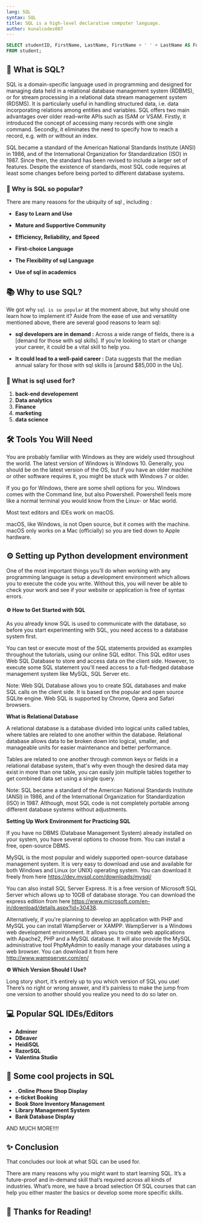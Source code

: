 ```yaml
---
lang: SQL
syntax: SQL
title: SQL is a high-level declarative computer language.
author: kunalcodes007
---
```


```SQL
SELECT studentID, FirstName, LastName, FirstName + ' ' + LastName AS FullName
FROM student;
```

 ## 🐍 What is SQL?
 
SQL  is a domain-specific language used in programming and designed for managing data held in a relational database management system (RDBMS), or for stream processing in a relational data stream management system (RDSMS). It is particularly useful in handling structured data, i.e. data incorporating relations among entities and variables. SQL offers two main advantages over older read–write APIs such as ISAM or VSAM. Firstly, it introduced the concept of accessing many records with one single command. Secondly, it eliminates the need to specify how to reach a record, e.g. with or without an index.

SQL became a standard of the American National Standards Institute (ANSI) in 1986, and of the International Organization for Standardization (ISO) in 1987. Since then, the standard has been revised to include a larger set of features. Despite the existence of standards, most SQL code requires at least some changes before being ported to different database systems.

### 🤔 Why is SQL so popular?

There are many reasons for the ubiquity of sql , including :

- **Easy to Learn and Use**

- **Mature and Supportive Community**

- **Efficiency, Reliability, and Speed**

- **First-choice Language**

- **The Flexibility of sql Language**

- **Use of sql in academics**

## 📚 Why to use SQL?

We got why `sql is so popular` at the moment above, but why should one learn how to implement it? Aside from the ease of use and versatility mentioned above, there are several good reasons to learn sql: 

- **sql developers are in demand :** Across a wide range of fields, there is a [demand for those with sql skills]. If you’re looking to start or change your career, it could be a vital skill to help you. 

- **It could lead to a well-paid career :** Data suggests that the median annual salary for those with sql skills is [around $85,000 in the Us].

### 🧐 What is sql used for?

1. **back-end developement**
2. **Data analytics**
3. **Finance**
4. **marketing**
5. **data science**


## 🛠️ Tools You Will Need

You are probably familiar with Windows as they are widely used throughout the world. The latest version of Windows is Windows 10. Generally, you should be on the latest version of the OS, but if you have an older machine or other software requires it, you might be stuck with Windows 7 or older. 

If you go for Windows, there are some shell options for you. Windows comes with the Command line, but also Powershell. Powershell feels more like a normal terminal you would know from the Linux- or Mac world.

Most text editors and IDEs work on macOS.

macOS, like Windows, is not Open source, but it comes with the machine. macOS only works on a Mac (officially) so you are tied down to Apple hardware.

## ⚙️ Setting up Python development environment

One of the most important things you’ll do when working with any programming language is setup a development environment which allows you to execute the code you write. Without this, you will never be able to check your work and see if your website or application is free of syntax errors.

#### **⚙️ How to Get Started with SQL**

As you already know SQL is used to communicate with the database, so before you start experimenting with SQL, you need access to a database system first.

You can test or execute most of the SQL statements provided as examples throughout the tutorials, using our online SQL editor. This SQL editor uses Web SQL Database to store and access data on the client side. However, to execute some SQL statement you'll need access to a full-fledged database management system like MySQL, SQL Server etc.

Note: Web SQL Database allows you to create SQL databases and make SQL calls on the client side. It is based on the popular and open source SQLite engine. Web SQL is supported by Chrome, Opera and Safari browsers.

**What is Relational Database**

A relational database is a database divided into logical units called tables, where tables are related to one another within the database. Relational database allows data to be broken down into logical, smaller, and manageable units for easier maintenance and better performance.

Tables are related to one another through common keys or fields in a relational database system, that's why even though the desired data may exist in more than one table, you can easily join multiple tables together to get combined data set using a single query.

Note: SQL became a standard of the American National Standards Institute (ANSI) in 1986, and of the International Organization for Standardization (ISO) in 1987. Although, most SQL code is not completely portable among different database systems without adjustments.

**Setting Up Work Environment for Practicing SQL**

If you have no DBMS (Database Management System) already installed on your system, you have several options to choose from. You can install a free, open-source DBMS.

MySQL is the most popular and widely supported open-source database management system. It is very easy to download and use and available for both Windows and Linux (or UNIX) operating system. You can download it freely from here https://dev.mysql.com/downloads/mysql/

You can also install SQL Server Express. It is a free version of Microsoft SQL Server which allows up to 10GB of database storage. You can download the express edition from here https://www.microsoft.com/en-in/download/details.aspx?id=30438.

Alternatively, if you're planning to develop an application with PHP and MySQL you can install WampServer or XAMPP. WampServer is a Windows web development environment. It allows you to create web applications with Apache2, PHP and a MySQL database. It will also provide the MySQL administrative tool PhpMyAdmin to easily manage your databases using a web browser. You can download it from here http://www.wampserver.com/en/

**⚙️ Which Version Should I Use?**

Long story short, it’s entirely up to you which version of SQL you use! There’s no right or wrong answer, and it’s painless to make the jump from one version to another should you realize you need to do so later on.

## 💻 Popular SQL IDEs/Editors

- **Adminer**
- **DBeaver**
- **HeidiSQL**
- **RazorSQL**
- **Valentina Studio**

## 🎉 Some cool projects in SQL

- **. Online Phone Shop Display**
- **e-ticket Booking**
- **Book Store Inventory Management**
- **Library Management System**
- **Bank Database Display** 

 AND MUCH MORE!!!!

## ✨ Conclusion 

That concludes our look at what SQL can be used for. 

There are many reasons why you might want to start learning SQL. It’s a future-proof and in-demand skill that’s required across all kinds of industries. What’s more, we have a broad selection Of SQL courses that can help you either master the basics or develop some more specific skills.

## 🤗 Thanks for Reading!
